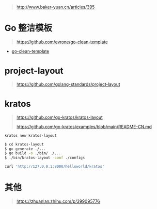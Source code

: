 

> http://www.baker-yuan.cn/articles/395

# Go 整洁模板

> https://github.com/evrone/go-clean-template

- [go-clean-template](./go-clean-template)



# project-layout

> https://github.com/golang-standards/project-layout



# kratos

> https://github.com/go-kratos/kratos-layout
>
> https://github.com/go-kratos/examples/blob/main/README-CN.md

```bash
kratos new kratos-layout

$ cd kratos-layout
$ go generate ./...
$ go build -o ./bin/ ./... 
$ ./bin/kratos-layout -conf ./configs

curl 'http://127.0.0.1:8000/helloworld/kratos'
```



# 其他

> https://zhuanlan.zhihu.com/p/399095776
